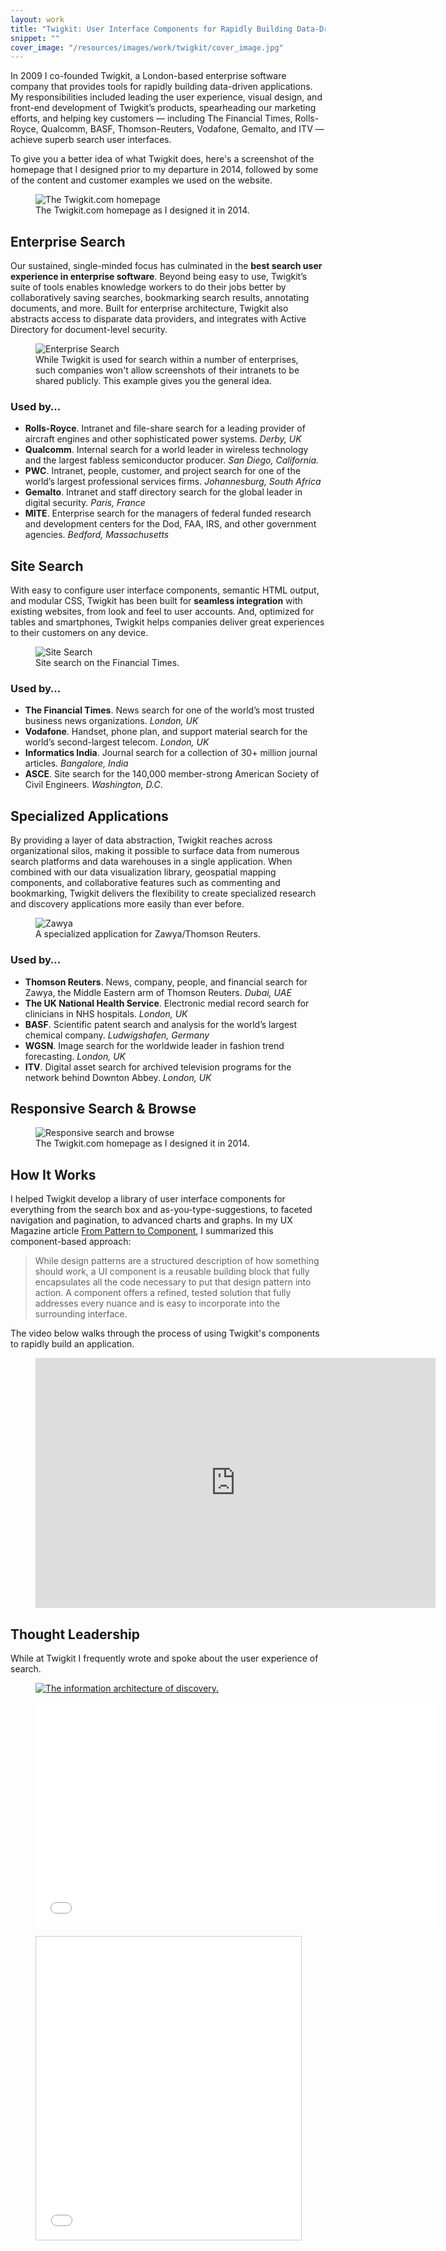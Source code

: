 ```yaml
---
layout: work
title: "Twigkit: User Interface Components for Rapidly Building Data-Driven Applications"
snippet: ""
cover_image: "/resources/images/work/twigkit/cover_image.jpg"
---
```


In 2009 I co-founded Twigkit, a London-based enterprise software company that provides tools for rapidly building data-driven applications. My responsibilities included leading the user experience, visual design, and front-end development of Twigkit’s products, spearheading our marketing efforts, and helping key customers — including The Financial Times, Rolls-Royce, Qualcomm, BASF, Thomson-Reuters, Vodafone, Gemalto, and ITV — achieve superb search user interfaces.

To give you a better idea of what Twigkit does, here's a screenshot of the homepage that I designed prior to my departure in 2014, followed by some of the content and customer examples we used on the website.

<figure class="large">
	<img src="/resources/images/work/twigkit/website-home.jpg" alt="The Twigkit.com homepage" />
	<figcaption>The Twigkit.com homepage as I designed it in 2014.</figcaption>
</figure>

## Enterprise Search

Our sustained, single-minded focus has culminated in the **best search user experience in enterprise software**. Beyond being easy to use, Twigkit’s suite of tools enables knowledge workers to do their jobs better by collaboratively saving searches, bookmarking search results, annotating documents, and more. Built for enterprise architecture, Twigkit also abstracts access to disparate data providers, and integrates with Active Directory for document-level security.

<figure class="medium">
	<img src="/resources/images/work/twigkit/google.jpg" alt="Enterprise Search" />
	<figcaption>While Twigkit is used for search within a number of enterprises, such companies won't allow screenshots of their intranets to be shared publicly. This example gives you the general idea.</figcaption>
</figure>

### Used by…
* **Rolls-Royce**. Intranet and file-share search for a leading provider of aircraft engines and other sophisticated power systems. *Derby, UK*
* **Qualcomm**. Internal search for a world leader in wireless technology and the largest fabless semiconductor producer. *San Diego, California.*
* **PWC**. Intranet, people, customer, and project search for one of the world’s largest professional services firms. *Johannesburg, South Africa*
* **Gemalto**. Intranet and staff directory search for the global leader in digital security. *Paris, France*
* **MITE**. Enterprise search for the managers of federal funded research and development centers for the Dod, FAA, IRS, and other government agencies. *Bedford, Massachusetts*

## Site Search

With easy to configure user interface components, semantic HTML output, and modular CSS, Twigkit has been built for **seamless integration** with existing websites, from look and feel to user accounts. And, optimized for tables and smartphones, Twigkit helps companies deliver great experiences to their customers on any device.

<figure class="medium">
	<img src="/resources/images/work/twigkit/ft.jpg" alt="Site Search" />
	<figcaption>Site search on the Financial Times.</figcaption>
</figure>

### Used by…
* **The Financial Times**. News search for one of the world’s most trusted business news organizations. *London, UK*
* **Vodafone**. Handset, phone plan, and support material search for the world’s second-largest telecom. *London, UK*
* **Informatics India**. Journal search for a collection of 30+ million journal articles. *Bangalore, India*
* **ASCE**. Site search for the 140,000 member-strong American Society of Civil Engineers. *Washington, D.C*.

## Specialized Applications

By providing a layer of data abstraction, Twigkit reaches across organizational silos, making it possible to surface data from numerous search platforms and data warehouses in a single application. When combined with our data visualization library, geospatial mapping components, and collaborative features such as commenting and bookmarking, Twigkit delivers the flexibility to create specialized research and discovery applications more easily than ever before.

<figure class="medium">
	<img src="/resources/images/work/twigkit/zawya.jpg" alt="Zawya" />
	<figcaption>A specialized application for Zawya/Thomson Reuters.</figcaption>
</figure>

### Used by…
* **Thomson Reuters**. News, company, people, and financial search for Zawya, the Middle Eastern arm of Thomson Reuters. *Dubai, UAE*
* **The UK National Health Service**. Electronic medial record search for clinicians in NHS hospitals. *London, UK*
* **BASF**. Scientific patent search and analysis for the world’s largest chemical company. *Ludwigshafen, Germany*
* **WGSN**. Image search for the worldwide leader in fashion trend forecasting. *London, UK*
* **ITV**. Digital asset search for archived television programs for the network behind Downton Abbey. *London, UK*

## Responsive Search & Browse

<figure class="large">
	<img src="/resources/images/work/twigkit/responsive.jpg" alt="Responsive search and browse" />
	<figcaption>The Twigkit.com homepage as I designed it in 2014.</figcaption>
</figure>

## How It Works

I helped Twigkit develop a library of user interface components for everything from the search box and as-you-type-suggestions, to faceted navigation and pagination, to advanced charts and graphs. In my UX Magazine article [From Pattern to Component](http://uxmag.com/articles/from-pattern-to-component), I summarized this component-based approach:

> While design patterns are a structured description of how something should work, a UI component is a reusable building block that fully encapsulates all the code necessary to put that design pattern into action. A component offers a refined, tested solution that fully addresses every nuance and is easy to incorporate into the surrounding interface.

The video below walks through the process of using Twigkit's components to rapidly build an application.

<figure class="medium">
	<iframe src="https://player.vimeo.com/video/78578346?color=05c263" width="640" height="400" frameborder="0" webkitallowfullscreen mozallowfullscreen allowfullscreen></iframe>
</figure>

## Thought Leadership

While at Twigkit I frequently wrote and spoke about the user experience of search.

<figure class="medium">
	<a href="http://designingthesearchexperience.com"><img src="/resources/images/work/twigkit/dtse-medium.jpg" alt="The information architecture of discovery." /></a>
</figure>

<figure class="medium">
	<iframe width="640" height="360" src="//www.youtube.com/embed/6Q0zqqxvx5g" frameborder="0" allowfullscreen></iframe>
</figure>

<figure class="medium">
	<iframe src="//www.slideshare.net/slideshow/embed_code/key/HiBPKBOwIYaqhD" width="595" height="485" frameborder="0" marginwidth="0" marginheight="0" scrolling="no" style="border:1px solid #CCC; border-width:1px; margin-bottom:5px; max-width: 100%;" allowfullscreen> </iframe>
</figure>

